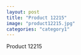 ```yaml
---
layout: post
title: "Product 12215"
image: "product12215.jpg"
categories: "category1"
---
```

Product 12215

